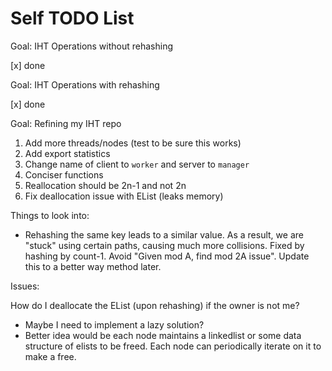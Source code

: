 # Self TODO List
Goal: IHT Operations without rehashing

[x] done

Goal: IHT Operations with rehashing

[x] done

Goal: Refining my IHT repo

1. Add more threads/nodes (test to be sure this works)
2. Add export statistics
3. Change name of client to `worker` and server to `manager`
4. Conciser functions
5. Reallocation should be 2n-1 and not 2n
6. Fix deallocation issue with EList (leaks memory)


Things to look into:

* Rehashing the same key leads to a similar value. As a result, we are "stuck" using certain paths, causing much more collisions. Fixed by hashing by count-1. Avoid "Given mod A, find mod 2A issue". Update this to a better way method later.

Issues:

How do I deallocate the EList (upon rehashing) if the owner is not me? 

* Maybe I need to implement a lazy solution? 
* Better idea would be each node maintains a linkedlist or some data structure of elists to be freed. Each node can periodically iterate on it to make a free.
